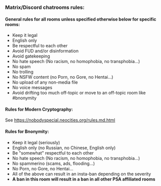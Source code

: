 ### Matrix/Discord chatrooms rules:

#### General rules for all rooms **unless specified otherwise below for specific rooms**:
- Keep it legal
- English only
- Be respectful to each other
- Avoid FUD and/or disinformation
- Avoid gatekeeping
- No hate speech (No racism, no homophobia, no transphobia...)
- No spam
- No trolling
- No NSFW content (no Porn, no Gore, no Hentai...)
- No upload of any non-media file
- No voice messages
- Avoid drifting too much off-topic or move to an off-topic room like #bnonymity

#### Rules for Modern Cryptography:
See <https://nobodyspecial.neocities.org/rules.md.html> 

#### Rules for Bnonymity:
- Keep it legal (seriously)
- English only (no Russian, no Chinese, English only)
- Be "somewhat" respectful to each other
- No hate speech (No racism, no homophobia, no transphobia...)
- No spammerino (scams, ads, flooding...)
- No Porn, no Gore, no Hentai...
- All of the above can result in an insta-ban depending on the severity
- **A ban in this room will result in a ban in all other PSA affiliated rooms**
